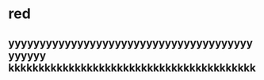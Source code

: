 

 # red
yyyyyyyyyyyyyyyyyyyyyyyyyyyyyyyyyyyyyyyyyyyyy
kkkkkkkkkkkkkkkkkkkkkkkkkkkkkkkkkkkkkkkkk
-------------------------------------------------------
